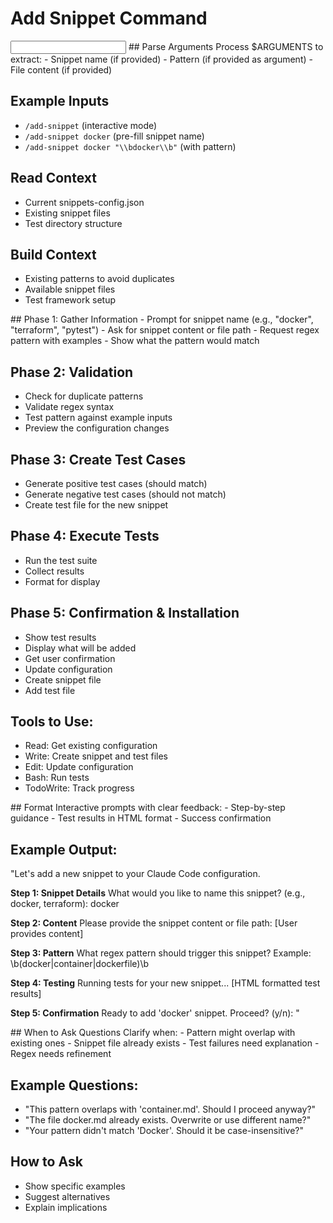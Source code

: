 # Add Snippet Command

<input>
## Parse Arguments
Process $ARGUMENTS to extract:
- Snippet name (if provided)
- Pattern (if provided as argument)
- File content (if provided)

## Example Inputs
- `/add-snippet`  (interactive mode)
- `/add-snippet docker` (pre-fill snippet name)
- `/add-snippet docker "\\bdocker\\b"` (with pattern)

## Read Context
- Current snippets-config.json
- Existing snippet files
- Test directory structure

## Build Context
- Existing patterns to avoid duplicates
- Available snippet files
- Test framework setup
</input>

<workflow>
## Phase 1: Gather Information
- Prompt for snippet name (e.g., "docker", "terraform", "pytest")
- Ask for snippet content or file path
- Request regex pattern with examples
- Show what the pattern would match

## Phase 2: Validation
- Check for duplicate patterns
- Validate regex syntax
- Test pattern against example inputs
- Preview the configuration changes

## Phase 3: Create Test Cases
- Generate positive test cases (should match)
- Generate negative test cases (should not match)
- Create test file for the new snippet

## Phase 4: Execute Tests
- Run the test suite
- Collect results
- Format for display

## Phase 5: Confirmation & Installation
- Show test results
- Display what will be added
- Get user confirmation
- Update configuration
- Create snippet file
- Add test file

## Tools to Use:
- Read: Get existing configuration
- Write: Create snippet and test files
- Edit: Update configuration
- Bash: Run tests
- TodoWrite: Track progress
</workflow>

<output>
## Format
Interactive prompts with clear feedback:
- Step-by-step guidance
- Test results in HTML format
- Success confirmation

## Example Output:
"Let's add a new snippet to your Claude Code configuration.

**Step 1: Snippet Details**
What would you like to name this snippet? (e.g., docker, terraform): docker

**Step 2: Content**
Please provide the snippet content or file path:
[User provides content]

**Step 3: Pattern**
What regex pattern should trigger this snippet?
Example: \\b(docker|container|dockerfile)\\b

**Step 4: Testing**
Running tests for your new snippet...
[HTML formatted test results]

**Step 5: Confirmation**
Ready to add 'docker' snippet. Proceed? (y/n): "
</output>

<clarification>
## When to Ask Questions
Clarify when:
- Pattern might overlap with existing ones
- Snippet file already exists
- Test failures need explanation
- Regex needs refinement

## Example Questions:
- "This pattern overlaps with 'container.md'. Should I proceed anyway?"
- "The file docker.md already exists. Overwrite or use different name?"
- "Your pattern didn't match 'Docker'. Should it be case-insensitive?"

## How to Ask
- Show specific examples
- Suggest alternatives
- Explain implications
</clarification>